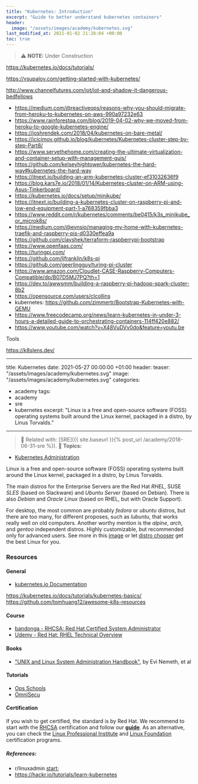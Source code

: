 ```yaml
---
title: "Kubernetes: Introduction"
excerpt: "Guide to better understand kubernetes containers"
header:
  image: "/assets/images/academy/kubernetes.svg"
last_modified_at: 2021-01-02 21:28:04 +00:00
toc: true
---
```


> :warning: **NOTE:** Under Construction

https://kubernetes.io/docs/tutorials/

https://vsupalov.com/getting-started-with-kubernetes/




http://www.channelfutures.com/iot/iot-and-shadow-it-dangerous-bedfellows

* https://medium.com/@reactiveops/reasons-why-you-should-migrate-from-heroku-to-kubernetes-on-aws-990a97232e63
* https://www.rainforestqa.com/blog/2019-04-02-why-we-moved-from-heroku-to-google-kubernetes-engine/
* https://joshrendek.com/2018/04/kubernetes-on-bare-metal/
* https://icicimov.github.io/blog/kubernetes/Kubernetes-cluster-step-by-step-Part8/
* https://www.servethehome.com/creating-the-ultimate-virtualization-and-container-setup-with-management-guis/
* https://github.com/kelseyhightower/kubernetes-the-hard-way#kubernetes-the-hard-way
* https://itnext.io/building-an-arm-kubernetes-cluster-ef31032636f9
* https://blog.kars7e.io/2018/01/14/Kubernetes-cluster-on-ARM-using-Asus-Tinkerboard/
* https://kubernetes.io/docs/setup/minikube/
* https://itnext.io/building-a-kubernetes-cluster-on-raspberry-pi-and-low-end-equipment-part-1-a768359fbba3
* https://www.reddit.com/r/kubernetes/comments/be0415/k3s_minikube_or_microk8s/
* https://medium.com/@evnsio/managing-my-home-with-kubernetes-traefik-and-raspberry-pis-d0330effea9a
* https://github.com/clayshek/terraform-raspberrypi-bootstrap
* https://www.openfaas.com/
* https://turingpi.com/
* https://github.com/ljfranklin/k8s-pi
* https://github.com/geerlingguy/turing-pi-cluster
* https://www.amazon.com/Cloudlet-CASE-Raspberry-Computers-Compatible/dp/B07D5MJ7PQ?th=1
* https://dev.to/awwsmm/building-a-raspberry-pi-hadoop-spark-cluster-8b2
* https://opensource.com/users/clcollins
* kubernetes: https://github.com/zimmertr/Bootstrap-Kubernetes-with-QEMU
* https://www.freecodecamp.org/news/learn-kubernetes-in-under-3-hours-a-detailed-guide-to-orchestrating-containers-114ff420e882/
* https://www.youtube.com/watch?v=X48VuDVv0do&feature=youtu.be

Tools

https://k8slens.dev/


---
title: Kubernetes
date: 2021-05-27 00:00:00 +01:00
header:
  teaser: "/assets/images/academy/kubernetes.svg"
  image: "/assets/images/academy/kubernetes.svg"
categories:
- academy
tags:
- academy
- sre
- kubernetes
excerpt: "Linux is a free and open-source software (FOSS) operating systems built around the Linux kernel, packaged in a distro, by Linus Torvalds."
---

> :book: Related with: [SRE]({{ site.baseurl }}{% post_url /academy/2018-06-31-sre %}).
> :blue_book: **Topics:**
* [Kubernetes Administration](/kubernetes/0-start/)

Linux is a free and open-source software (FOSS) operating systems built around the Linux kernel, packaged in a distro, by Linus Torvalds.

The main distros for the Enterprise Servers are the Red Hat *RHEL*, SUSE *SLES* (based on Slackware) and *Ubuntu Server* (based on Debian). There is also *Debian* and *Oracle Linux* (based on RHEL, but with Oracle Support).

For desktop, the most common are probably *fedora* or *ubuntu* distros, but there are too many, for different proposes, such as *lubuntu*, that works really well on old computers.
Another worthy mention is the *alpine*, *arch*,  and *gentoo* independent distros. Highly customizable, but recommended only for advanced users.  See more in this [image](https://upload.wikimedia.org/wikipedia/commons/8/83/Linux_Distribution_Timeline_27_02_21.svg) or let [distro chooser](https://distrochooser.de/en) get the best Linux for you.

### Resources

#### General
* [kubernetes.io Documentation](https://kubernetes.io/docs)

https://kubernetes.io/docs/tutorials/kubernetes-basics/
https://github.com/tomhuang12/awesome-k8s-resources

#### Course
* [bandonga - RHCSA: Red Hat Certified System Administrator](/RHCSA/0-start/)
* [Udemy - Red Hat: RHEL Technical Overview](https://www.edx.org/course/introduction-to-kubernetes?index=product&queryID=e76c9c97c2ba1d72531ca047110a48d6&position=1)

#### Books
* ["UNIX and Linux System Administration Handbook"](https://www.amazon.com/dp/0131480057/), by Evi Nemeth,  et al


#### Tutorials
* [Ops Schools](http://www.omnisecu.com/gnu-linux/index.php)
* [OmniSecu](http://www.opsschool.org/en/latest/unix_101.htm)


#### Certification
If you wish to get certified, the standard is by Red Hat. We recommend to start with the [RHCSA](https://www.redhat.com/en/services/certification/rhcsa) certification and follow our **[guide](/RHCSA/0-start/)**. As an alternative, you can check the [Linux Professional Institute](http://www.lpi.org/our-certifications/summary-of-certifications) and [Linux Foundation](https://training.linuxfoundation.org/certification) certification programs.


##### References:
  * r/linuxadmin [start](https://www.reddit.com/r/linuxadmin/comments/2s924h/how_did_you_get_your_start/cnnw1ma);
  * https://hackr.io/tutorials/learn-kubernetes
